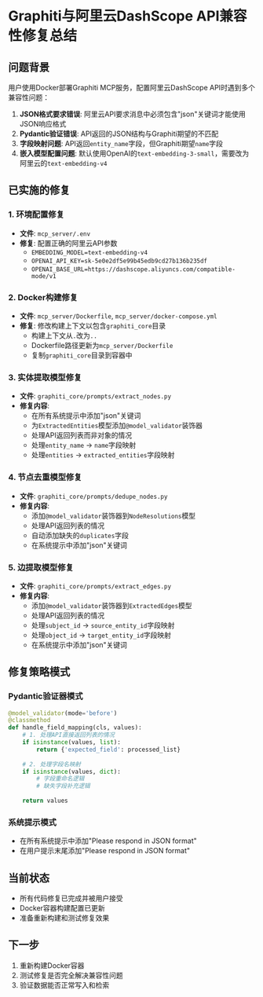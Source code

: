# Graphiti与阿里云DashScope API兼容性修复总结

## 问题背景
用户使用Docker部署Graphiti MCP服务，配置阿里云DashScope API时遇到多个兼容性问题：

1. **JSON格式要求错误**: 阿里云API要求消息中必须包含"json"关键词才能使用JSON响应格式
2. **Pydantic验证错误**: API返回的JSON结构与Graphiti期望的不匹配
3. **字段映射问题**: API返回`entity_name`字段，但Graphiti期望`name`字段
4. **嵌入模型配置问题**: 默认使用OpenAI的`text-embedding-3-small`，需要改为阿里云的`text-embedding-v4`

## 已实施的修复

### 1. 环境配置修复
- **文件**: `mcp_server/.env`
- **修复**: 配置正确的阿里云API参数
  - `EMBEDDING_MODEL=text-embedding-v4`
  - `OPENAI_API_KEY=sk-5e0e2df5e99b45edb9cd27b136b235df`
  - `OPENAI_BASE_URL=https://dashscope.aliyuncs.com/compatible-mode/v1`

### 2. Docker构建修复
- **文件**: `mcp_server/Dockerfile`, `mcp_server/docker-compose.yml`
- **修复**: 修改构建上下文以包含`graphiti_core`目录
  - 构建上下文从`.`改为`..`
  - Dockerfile路径更新为`mcp_server/Dockerfile`
  - 复制`graphiti_core`目录到容器中

### 3. 实体提取模型修复
- **文件**: `graphiti_core/prompts/extract_nodes.py`
- **修复内容**:
  - 在所有系统提示中添加"json"关键词
  - 为`ExtractedEntities`模型添加`@model_validator`装饰器
  - 处理API返回列表而非对象的情况
  - 处理`entity_name` → `name`字段映射
  - 处理`entities` → `extracted_entities`字段映射

### 4. 节点去重模型修复
- **文件**: `graphiti_core/prompts/dedupe_nodes.py`
- **修复内容**:
  - 添加`@model_validator`装饰器到`NodeResolutions`模型
  - 处理API返回列表的情况
  - 自动添加缺失的`duplicates`字段
  - 在系统提示中添加"json"关键词

### 5. 边提取模型修复
- **文件**: `graphiti_core/prompts/extract_edges.py`
- **修复内容**:
  - 添加`@model_validator`装饰器到`ExtractedEdges`模型
  - 处理API返回列表的情况
  - 处理`subject_id` → `source_entity_id`字段映射
  - 处理`object_id` → `target_entity_id`字段映射
  - 在系统提示中添加"json"关键词

## 修复策略模式

### Pydantic验证器模式
```python
@model_validator(mode='before')
@classmethod
def handle_field_mapping(cls, values):
    # 1. 处理API直接返回列表的情况
    if isinstance(values, list):
        return {'expected_field': processed_list}
    
    # 2. 处理字段名映射
    if isinstance(values, dict):
        # 字段重命名逻辑
        # 缺失字段补充逻辑
    
    return values
```

### 系统提示模式
- 在所有系统提示中添加"Please respond in JSON format"
- 在用户提示末尾添加"Please respond in JSON format"

## 当前状态
- 所有代码修复已完成并被用户接受
- Docker容器构建配置已更新
- 准备重新构建和测试修复效果

## 下一步
1. 重新构建Docker容器
2. 测试修复是否完全解决兼容性问题
3. 验证数据能否正常写入和检索